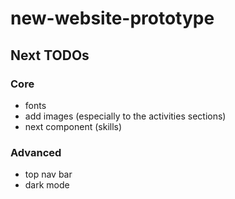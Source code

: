 # new-website-prototype

## Next TODOs

### Core

- fonts
- add images (especially to the activities sections)
- next component (skills)

### Advanced

- top nav bar
- dark mode
